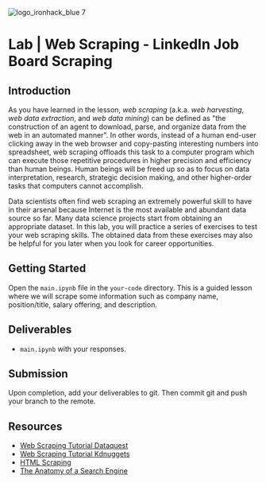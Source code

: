 ![logo_ironhack_blue 7](https://user-images.githubusercontent.com/23629340/40541063-a07a0a8a-601a-11e8-91b5-2f13e4e6b441.png)

# Lab | Web Scraping - LinkedIn Job Board Scraping

## Introduction

As you have learned in the lesson, *web scraping* (a.k.a. *web harvesting*, *web data extraction*, and *web data mining*) can be defined as "the construction of an agent to download, parse, and organize data from the web in an automated manner". In other words, instead of a human end-user clicking away in the web browser and copy-pasting interesting numbers into spreadsheet, web scraping offloads this task to a computer program which can execute those repetitive procedures in higher precision and efficiency than human beings. Human beings will be freed up so as to focus on data interpretation, research, strategic decision making, and other higher-order tasks that computers cannot accomplish.

Data scientists often find web scraping an extremely powerful skill to have in their arsenal because Internet is the most available and abundant data source so far. Many data science projects start from obtaining an appropriate dataset. In this lab, you will practice a series of exercises to test your web scraping skills. The obtained data from these exercises may also be helpful for you later when you look for career opportunities.

## Getting Started

Open the `main.ipynb` file in the `your-code` directory. This is a guided lesson where we will scrape some information such as company name, position/title, salary offering, and description.  

## Deliverables

- `main.ipynb` with your responses. 

## Submission

Upon completion, add your deliverables to git. Then commit git and push your branch to the remote.

## Resources

- [Web Scraping Tutorial Dataquest](https://www.dataquest.io/blog/web-scraping-tutorial-python/)
- [Web Scraping Tutorial Kdnuggets](https://www.kdnuggets.com/2018/02/web-scraping-tutorial-python.html)
- [HTML Scraping](https://docs.python-guide.org/scenarios/scrape/)
- [The Anatomy of a Search Engine](http://infolab.stanford.edu/~backrub/google.html)